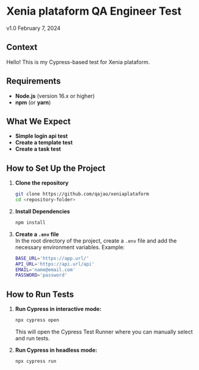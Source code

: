 # Xenia plataform QA Engineer Test

v1.0 February 7, 2024

## Context

Hello! This is my Cypress-based test for Xenia plataform.

## Requirements

- **Node.js** (version 16.x or higher)
- **npm** (or **yarn**)

## What We Expect

- **Simple login api test**
- **Create a template test**
- **Create a task test**

## How to Set Up the Project

1. **Clone the repository**
   ```bash
   git clone https://github.com/qajao/xeniaplataform
   cd <repository-folder>
   ```

2. **Install Dependencies**  
   ```bash
   npm install
   ```

3. **Create a `.env` file**  
   In the root directory of the project, create a `.env` file and add the necessary environment variables. Example:
   ```bash
   BASE_URL='https://app.url/'
   API_URL='https://api.url/api'
   EMAIL='name@email.com'
   PASSWORD='password'
   ```

## How to Run Tests

1. **Run Cypress in interactive mode:**  
   ```bash
   npx cypress open
   ```
   This will open the Cypress Test Runner where you can manually select and run tests.

2. **Run Cypress in headless mode:**  
   ```bash
   npx cypress run
   ```

